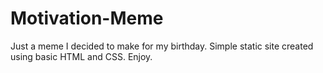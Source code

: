 # Motivation-Meme
Just a meme I decided to make for my birthday. Simple static site created using basic HTML and CSS. Enjoy.
